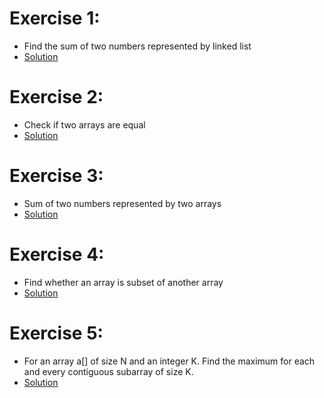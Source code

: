 # Exercise 1:
 * Find the sum of two numbers represented by linked list
 * [Solution](https://github.com/Subathra19/Data-Structures-and-Algorithms/blob/main/Exercises/Array/Exercise1.c)
# Exercise 2:
 * Check  if two arrays are equal
 * [Solution](https://github.com/Subathra19/Data-Structures-and-Algorithms/blob/main/Exercises/Array/Exercise2.c)
# Exercise 3:
 * Sum of two numbers represented by two arrays
 * [Solution](https://github.com/Subathra19/Data-Structures-and-Algorithms/blob/main/Exercises/Array/Exercise3.c)
# Exercise 4:
 * Find whether an array is subset of another array 
 * [Solution](https://github.com/Subathra19/Data-Structures-and-Algorithms/blob/main/Exercises/Array/Exercise4.c)
# Exercise 5:
 * For an array a[] of size N and an integer K. Find the maximum for each and every contiguous subarray of size K.
 * [Solution](https://github.com/Subathra19/Data-Structures-and-Algorithms/blob/main/Exercises/Array/Exercise5.c)	
